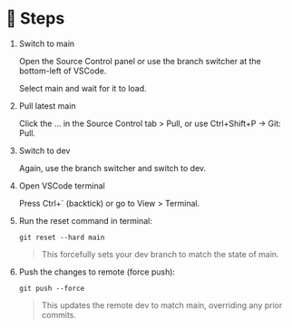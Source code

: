 # 🔁 Steps

1. Switch to main

    Open the Source Control panel or use the branch switcher at the bottom-left of VSCode.

    Select main and wait for it to load.

2. Pull latest main

    Click the … in the Source Control tab > Pull, or use Ctrl+Shift+P → Git: Pull.

3. Switch to dev

    Again, use the branch switcher and switch to dev.

4. Open VSCode terminal

    Press Ctrl+` (backtick) or go to View > Terminal.

5. Run the reset command in terminal:

    `git reset --hard main`

    > This forcefully sets your dev branch to match the state of main.

6. Push the changes to remote (force push):

    `git push --force`

    > This updates the remote dev to match main, overriding any prior commits.
